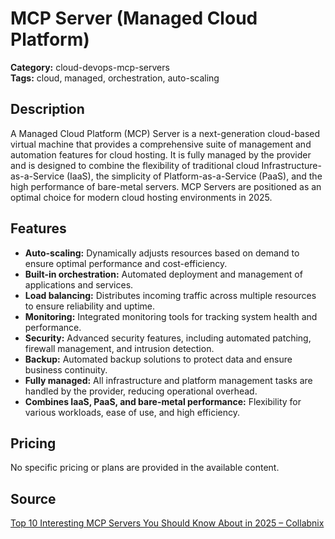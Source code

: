 # MCP Server (Managed Cloud Platform)

**Category:** cloud-devops-mcp-servers  
**Tags:** cloud, managed, orchestration, auto-scaling

## Description
A Managed Cloud Platform (MCP) Server is a next-generation cloud-based virtual machine that provides a comprehensive suite of management and automation features for cloud hosting. It is fully managed by the provider and is designed to combine the flexibility of traditional cloud Infrastructure-as-a-Service (IaaS), the simplicity of Platform-as-a-Service (PaaS), and the high performance of bare-metal servers. MCP Servers are positioned as an optimal choice for modern cloud hosting environments in 2025.

## Features
- **Auto-scaling:** Dynamically adjusts resources based on demand to ensure optimal performance and cost-efficiency.
- **Built-in orchestration:** Automated deployment and management of applications and services.
- **Load balancing:** Distributes incoming traffic across multiple resources to ensure reliability and uptime.
- **Monitoring:** Integrated monitoring tools for tracking system health and performance.
- **Security:** Advanced security features, including automated patching, firewall management, and intrusion detection.
- **Backup:** Automated backup solutions to protect data and ensure business continuity.
- **Fully managed:** All infrastructure and platform management tasks are handled by the provider, reducing operational overhead.
- **Combines IaaS, PaaS, and bare-metal performance:** Flexibility for various workloads, ease of use, and high efficiency.

## Pricing
No specific pricing or plans are provided in the available content.

## Source
[Top 10 Interesting MCP Servers You Should Know About in 2025 – Collabnix](https://collabnix.com/top-10-interesting-mcp-servers-you-should-know-about-in-2025/)